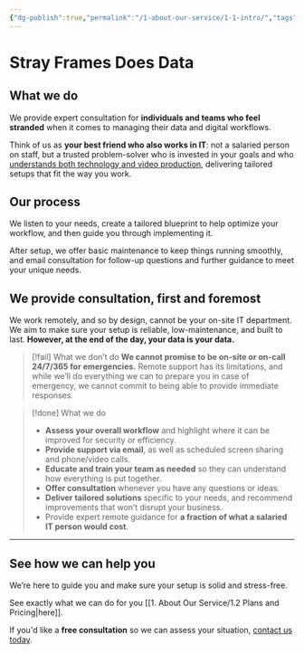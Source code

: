```yaml
---
{"dg-publish":true,"permalink":"/1-about-our-service/1-1-intro/","tags":["gardenEntry"]}
---
```


# Stray Frames Does Data

## What we do

We provide expert consultation for **individuals and teams who feel stranded** when it comes to managing their data and digital workflows.

Think of us as **your best friend who also works in IT**: not a salaried person on staff, but a trusted problem-solver who is invested in your goals and who [understands both technology and video production](https://www.strayframes.com/dmcs), delivering tailored setups that fit the way you work.

## Our process

We listen to your needs, create a tailored blueprint to help optimize your workflow, and then guide you through implementing it.

After setup, we offer basic maintenance to keep things running smoothly, and email consultation for follow-up questions and further guidance to meet your unique needs.

## We provide consultation, first and foremost

We work remotely, and so by design, cannot be your on-site IT department. We aim to make sure your setup is reliable, low-maintenance, and built to last. **However, at the end of the day, your data is your data.**

> [!fail] What we don’t do
> **We cannot promise to be on-site or on-call 24/7/365 for emergencies.** Remote support has its limitations, and while we’ll do everything we can to prepare you in case of emergency, we cannot commit to being able to provide immediate responses.

> [!done] What we do
> - **Assess your overall workflow** and highlight where it can be improved for security or efficiency.
> - **Provide support via email**, as well as scheduled screen sharing and phone/video calls.
> - **Educate and train your team as needed** so they can understand how everything is put together.
> - **Offer consultation** whenever you have any questions or ideas.
> - **Deliver tailored solutions** specific to your needs, and recommend improvements that won’t disrupt your business.
> - Provide expert remote guidance for **a fraction of what a salaried IT person would cost**.

---
## See how we can help you

We’re here to guide you and make sure your setup is solid and stress-free.

See exactly what we can do for you [[1. About Our Service/1.2 Plans and Pricing\|here]].

If you'd like a **free consultation** so we can assess your situation, [contact us today](mailto:contact@strayframes.com).